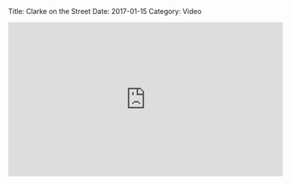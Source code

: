 Title: Clarke on the Street
Date: 2017-01-15
Category: Video

<iframe width="560" height="315" src="https://www.youtube.com/embed/pMhvmjJcPHY" title="YouTube video player" frameborder="0" allow="accelerometer; autoplay; clipboard-write; encrypted-media; gyroscope; picture-in-picture" allowfullscreen></iframe>

